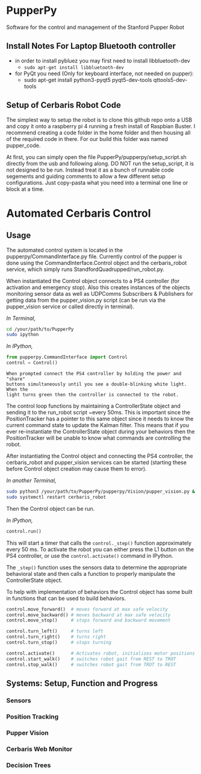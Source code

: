 # PupperPy
Software for the control and management of the Stanford Pupper Robot


## Install Notes For Laptop Bluetooth controller
- in order to install pybluez you may first need to install libbluetooth-dev
    - `sudo apt-get install libbluetooth-dev`
- for PyQt you need (Only for keyboard interface, not needed on pupper):
    - sudo apt-get install python3-pyqt5 pyqt5-dev-tools qttools5-dev-tools


## Setup of Cerbaris Robot Code
The simplest way to setup the robot is to clone this github repo onto a USB and
copy it onto a raspberry pi 4 running a fresh install of Raspbian Buster. I
recommend creating a code folder in the home folder and then housing all of the
required code in there. For our build this folder was named pupper_code.

At first, you can simply open the file PupperPy/pupperpy/setup_script.sh
directly from the usb and following along. DO NOT run the setup_script, it is
not designed to be run. Instead treat it as a bunch of runnable code segements
and guiding comments to allow a few different setup configurations. Just
copy-pasta what you need into a terminal one line or block at a time.

# Automated Cerbaris Control
## Usage
The automated control system is located in the pupperpy/CommandInterface.py
file. Currently control of the pupper is done using the
CommandInterface.Control object and the cerbaris_robot service, which simply
runs StandfordQuadrupped/run_robot.py.

When instantiated the Control object connects to a PS4 controller (for
activation and emergency stop). Also this creates instances of the objects
monitoring sensor data as well as UDPComms Subscribers & Publishers for getting
data from the pupper_vision.py script (can be run via the pupper_vision service
or called directly in terminal).

*In Terminal,*
```bash
cd /your/path/to/PupperPy
sudo ipython
```
*In IPython,*
```python
from pupperpy.CommandInterface import Control
control = Control()
```
    When prompted connect the PS4 controller by holding the power and "share"
    buttons simultaneously until you see a double-blinking white light. When the
    light turns green then the controller is connected to the robot.

The control loop functions by maintaining a ControllerState object and sending
it to the run_robot script ~every 50ms. This is important since the
PositionTracker has a pointer to this same object since it needs to know the
current command state to update the Kalman filter. This means that if you ever
re-instantiate the ControllerState object during your behaviors then the
PositionTracker will be unable to know what commands are controlling the robot.

After instantiating the Control object and connecting the PS4 controller, the
cerbaris_robot and pupper_vision services can be started (starting these before
Control object creation may cause them to error).

*In another Terminal,*
```bash
sudo python3 /your/path/to/PupperPy/pupperpy/Vision/pupper_vision.py &
sudo systemctl restart cerbaris_robot
```

Then the Control object can be run.

*In IPython,*
```python
control.run()
```

This will start a timer that calls the `control._step()` function approximately
every 50 ms. To activate the robot you can either press the L1 button on the
PS4 controller, or use the `control.activate()` command in IPython.

The `_step()` function uses the sensors data to determine the appropriate
behavioral state and then calls a function to properly manipulate the
ControllerState object.

To help with implementation of behaviors the Control object has some built in
functions that can be used to build behaviors.
```python
control.move_forward()  # moves forward at max safe velocity
control.move_backward() # moves backward at max safe velocity
control.move_stop()     # stops forward and backward movement

control.turn_left()     # turns left
control.turn_right()    # turns right
control.turn_stop()     # stops turning

control.activate()      # Activates robot, initializes motor positions
control.start_walk()    # switches robot gait from REST to TROT
control.stop_walk()     # switches robot gait from TROT to REST
```

## Systems: Setup, Function and Progress
### Sensors

### Position Tracking

### Pupper Vision

### Cerbaris Web Monitor

### Decision Trees
